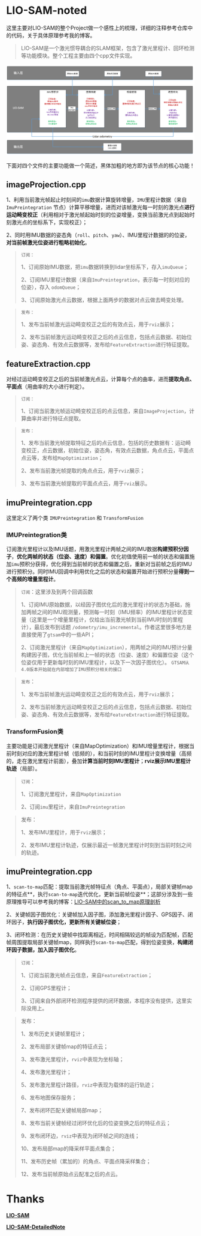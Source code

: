 # LIO-SAM-noted
这里主要对LIO-SAM的整个Project做一个感性上的梳理，详细的注释参考仓库中的代码，关于具体原理参考我的博客。

>  LIO-SAM是一个激光惯导耦合的SLAM框架，包含了激光里程计、回环检测等功能模块。整个工程主要由四个cpp文件实现。

![lio-sam](https://github.com/linzs-online/LIO-SAM-note/blob/main/framework.png)

下面对四个文件的主要功能做一个简述，黑体加粗的地方即为该节点的核心功能！

## imageProjection.cpp

1、利用当前激光帧起止时刻间的`imu`数据计算旋转增量，`IMU`里程计数据（来自`ImuPreintegration` 节点）计算平移增量，进而对该帧激光每一时刻的激光点**进行运动畸变校正**（利用相对于激光帧起始时刻的位姿增量，变换当前激光点到起始时刻激光点的坐标系下，实现校正）；

2、同时用IMU数据的姿态角（`roll`、`pitch`、`yaw`）、IMU里程计数据的的位姿，**对当前帧激光位姿进行粗略初始化**。

> `订阅：`
>
> 1、订阅原始IMU数据，把`imu`数据转换到lidar坐标系下，存入`imuQueue`；
>
> 2、订阅IMU里程计数据（来自`ImuPreintegration`，表示每一时刻对应的位姿），存入 `odomQueue`；
>
> 3、订阅原始激光点云数据，根据上面两步的数据对点云做去畸变处理。



> `发布：`
>
> 1、发布当前帧激光运动畸变校正之后的有效点云，用于`rviz`展示；
>
> 2、发布当前帧激光运动畸变校正之后的点云信息，包括点云数据、初始位姿、姿态角、有效点云数据等，发布给`FeatureExtraction`进行特征提取。



## featureExtraction.cpp

对经过运动畸变校正之后的当前帧激光点云，计算每个点的曲率，进而**提取角点、平面点**（用曲率的大小进行判定）。

> `订阅：`
>
> 1、订阅当前激光帧运动畸变校正后的点云信息，来自`ImageProjection`，计算曲率并进行特征点提取。



> `发布：`
>
> 1、发布当前激光帧提取特征之后的点云信息，包括的历史数据有：运动畸变校正，点云数据，初始位姿，姿态角，有效点云数据，角点点云，平面点点云等，发布给`MapOptimization`；
>
> 2、发布当前激光帧提取的角点点云，用于`rviz`展示；
>
> 3、发布当前激光帧提取的平面点点云，用于`rviz`展示。



## imuPreintegration.cpp

这里定义了两个类 `IMUPreintegration` 和 `TransformFusion`

### IMUPreintegration类

订阅激光里程计以及IMU话题，用激光里程计两帧之间的IMU数据**构建预积分因子**，**优化两帧的状态（位姿、速度）和偏置**。优化初值使用前一帧的状态和偏置施加`imu`预积分获得，优化得到当前帧的状态和偏置之后，重新对当前帧之后的IMU进行预积分。同时IMU回调中利用优化之后的状态和偏置开始进行预积分量**得到一个高频的增量里程计**。

> `订阅`：这里涉及到两个回调函数
>
> 1、订阅IMU原始数据，以经因子图优化后的激光里程计的状态为基础，施加两帧之间的IMU观测量，预测每一时刻（IMU频率）的IMU里程计状态变量（这里是一个增量里程计，仅给出当前激光帧到当前IMU时刻的里程计），最后发布到话题 `/odometry/imu_incremental`。作者这里很多地方是直接使用了`gtsam`中的一些API；
>
> 2、订阅激光里程计（来自`MapOptimization`），用两帧之间的IMU预计分量构建因子图，优化当前帧和上一帧的状态（位姿、速度）和偏置位姿（这个位姿仅用于更新每时刻的IMU里程计，以及下一次因子图优化）。   `GTSAM从4.0版本开始就在内部增加了IMU预积分相关的接口`



> `发布`：
>
> 1、发布当前帧激光运动畸变校正之后的有效点云，用于`rviz`展示；
>
> 2、发布当前帧激光运动畸变校正之后的点云信息，包括点云数据、初始位姿、姿态角、有效点云数据等，发布给`FeatureExtraction`进行特征提取。



### TransformFusion类

主要功能是订阅激光里程计（来自MapOptimization）和IMU增量里程计，根据当前时刻对应的激光里程计帧（低频的），和当前时刻的IMU里程计变换增量（高频的，走在激光里程计前面），叠加**计算当前时刻IMU里程计**；**rviz展示IMU里程计轨迹**（局部）。



> `订阅`：
>
> 1、订阅激光里程计，来自`MapOptimization`
>
> 2、订阅`imu`里程计，来自`ImuPreintegration`



> 发布：
>
> 1、发布IMU里程计，用于`rviz`展示；
>
> 2、发布IMU里程计轨迹，仅展示最近一帧激光里程计时刻到当前时刻之间的轨迹。





## imuPreintegration.cpp

1、`scan-to-map`匹配：提取当前激光帧特征点（角点、平面点），局部关键帧map的特征点**，执行`scan-to-map`迭代优化，更新当前帧位姿**；这部分涉及到一些原理推导可以参考我的博客：[LIO-SAM中的scan_to_map原理剖析](https://blog.csdn.net/weixin_40599145/article/details/127398733)

2、关键帧因子图优化：关键帧加入因子图，添加激光里程计因子、GPS因子、闭环因子，**执行因子图优化，更新所有关键帧位姿**；

3、闭环检测：在历史关键帧中找距离相近，时间相隔较远的帧设为匹配帧，匹配帧周围提取局部关键帧map，同样执行`scan-to-map`匹配，得到位姿变换，**构建闭环因子数据，加入因子图优化**。



> `订阅`：
>
> 1、订阅当前激光帧点云信息，来自`FeatureExtraction`；
>
> 2、订阅GPS里程计；
>
> 3、订阅来自外部闭环检测程序提供的闭环数据，本程序没有提供，这里实际没用上。



> 发布：
>
> 1、发布历史关键帧里程计；
>
> 2、发布局部关键帧map的特征点云；
>
> 3、发布激光里程计，`rviz`中表现为坐标轴；
>
> 4、发布激光里程计；
>
> 5、发布激光里程计路径，`rviz`中表现为载体的运行轨迹；
>
> 6、发布地图保存服务；
>
> 7、发布闭环匹配关键帧局部map；
>
> 8、发布当前关键帧经过闭环优化后的位姿变换之后的特征点云；
>
> 9、发布闭环边，`rviz`中表现为闭环帧之间的连线；
>
> 10、发布局部map的降采样平面点集合；
>
> 11、发布历史帧（累加的）的角点、平面点降采样集合；
>
> 12、发布当前帧原始点云配准之后的点云。





# Thanks

**[LIO-SAM](https://github.com/TixiaoShan/LIO-SAM)**

**[LIO-SAM-DetailedNote](https://github.com/smilefacehh/LIO-SAM-DetailedNote)**

